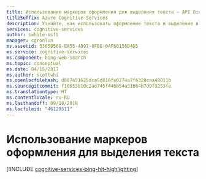 ```yaml
---
title: Использование маркеров оформления для выделения текста — API Bing для поиска в Интернете
titleSuffix: Azure Cognitive Services
description: Узнайте, как использовать оформление текста и выделение в результатах поиска с помощью API Bing для поиска в Интернете.
services: cognitive-services
author: swhite-msft
manager: cgronlun
ms.assetid: 5365B568-EA55-4D97-8FBE-0AF60158D4D5
ms.service: cognitive-services
ms.component: bing-web-search
ms.topic: conceptual
ms.date: 04/15/2017
ms.author: scottwhi
ms.openlocfilehash: d007451625dca5d816fe0274a7f6328caa48011b
ms.sourcegitcommit: f10653b10c2ad745f446b54a31664b7d9f9253fe
ms.translationtype: HT
ms.contentlocale: ru-RU
ms.lasthandoff: 09/18/2018
ms.locfileid: "46129511"
---
```

# <a name="using-decoration-markers-to-highlight-text"></a>Использование маркеров оформления для выделения текста

[!INCLUDE [cognitive-services-bing-hit-highlighting](../../../includes/cognitive-services-bing-hit-highlighting.md)]
